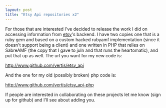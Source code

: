 ```yaml
---
layout: post
title: "Etsy Api repositories x2"
---
```


For those that are interested I've decided to release the work I did on accessing information from <a href="http://www.etsy.com/">etsy</a>'s backend. I have two copies one that is a ruby gem and based on a custom hacked rubyamf implementation (since it doesn't support being a client) and one written in PHP that relies on SabreAMF (the copy that I gave to juln and that runs the heartomatic), and put that up as well. The url you want for my new code is:

<a href="http://www.github.com/vertis/etsy_api">http://www.github.com/vertis/etsy_api</a>

And the one for my old (possibly broken) php code is:

<a href="http://www.github.com/vertis/etsy_api-php">http://www.github.com/vertis/etsy_api-php</a>

If people are interested in collaborating on these projects let me know (sign up for github) and I'll see about adding you.

